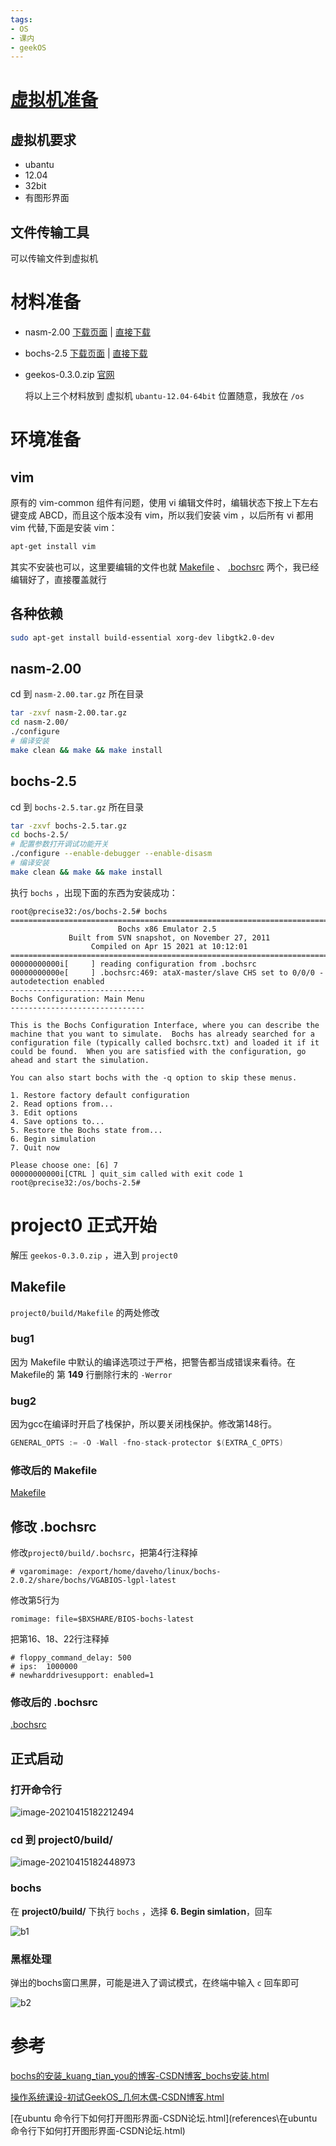```yaml
---
tags:
- OS
- 课内
- geekOS
---
```


# [虚拟机准备](虚拟机准备.md) 

## 虚拟机要求

- ubantu 
- 12.04
- 32bit
- 有图形界面

## 文件传输工具

可以传输文件到虚拟机

# 材料准备

- nasm-2.00  [下载页面](https://www.nasm.us/pub/nasm/releasebuilds/2.00/) | [直接下载](https://www.nasm.us/pub/nasm/releasebuilds/2.00/nasm-2.00.tar.gz) 

- bochs-2.5 [下载页面](https://bochs.sourceforge.io/) | [直接下载](https://sourceforge.net/projects/bochs/files/bochs/2.5/bochs-2.5.tar.gz/download) 

- geekos-0.3.0.zip [官网]( http://geekos.sourceforge.net/) 

  将以上三个材料放到 虚拟机 `ubantu-12.04-64bit` 位置随意，我放在 `/os`

# 环境准备

## vim

原有的 vim-common 组件有问题，使用 vi 编辑文件时，编辑状态下按上下左右键变成 ABCD，而且这个版本没有 vim，所以我们安装 vim ，以后所有 vi 都用 vim 代替,下面是安装 vim：

```sh
apt-get install vim
```

其实不安装也可以，这里要编辑的文件也就 [Makefile](data\Makefile) 、 [.bochsrc](data\.bochsrc) 两个，我已经编辑好了，直接覆盖就行

## 各种依赖

```sh
sudo apt-get install build-essential xorg-dev libgtk2.0-dev
```

## nasm-2.00

cd 到 `nasm-2.00.tar.gz` 所在目录

```sh
tar -zxvf nasm-2.00.tar.gz
cd nasm-2.00/
./configure
# 编译安装
make clean && make && make install
```

## bochs-2.5

cd 到 `bochs-2.5.tar.gz` 所在目录

```sh
tar -zxvf bochs-2.5.tar.gz
cd bochs-2.5/
# 配置参数打开调试功能开关
./configure --enable-debugger --enable-disasm
# 编译安装
make clean && make && make install
```

执行 `bochs` ，出现下面的东西为安装成功：

```
root@precise32:/os/bochs-2.5# bochs
========================================================================
                        Bochs x86 Emulator 2.5
             Built from SVN snapshot, on November 27, 2011
                  Compiled on Apr 15 2021 at 10:12:01
========================================================================
00000000000i[     ] reading configuration from .bochsrc
00000000000e[     ] .bochsrc:469: ataX-master/slave CHS set to 0/0/0 - autodetection enabled
------------------------------
Bochs Configuration: Main Menu
------------------------------

This is the Bochs Configuration Interface, where you can describe the
machine that you want to simulate.  Bochs has already searched for a
configuration file (typically called bochsrc.txt) and loaded it if it
could be found.  When you are satisfied with the configuration, go
ahead and start the simulation.

You can also start bochs with the -q option to skip these menus.

1. Restore factory default configuration
2. Read options from...
3. Edit options
4. Save options to...
5. Restore the Bochs state from...
6. Begin simulation
7. Quit now

Please choose one: [6] 7
00000000000i[CTRL ] quit_sim called with exit code 1
root@precise32:/os/bochs-2.5# 

```

# project0 正式开始

解压 `geekos-0.3.0.zip` ，进入到 `project0`

## Makefile

`project0/build/Makefile` 的两处修改

### bug1

因为 Makefile 中默认的编译选项过于严格，把警告都当成错误来看待。在 Makefile的 第 **149** 行删除行末的 `-Werror `

### bug2

因为gcc在编译时开启了栈保护，所以要关闭栈保护。修改第148行。

```c
GENERAL_OPTS := -O -Wall -fno-stack-protector $(EXTRA_C_OPTS)
```

### 修改后的 Makefile 

 [Makefile](data\Makefile) 

## 修改 .bochsrc

修改`project0/build/.bochsrc`，把第4行注释掉

```
# vgaromimage: /export/home/daveho/linux/bochs-2.0.2/share/bochs/VGABIOS-lgpl-latest
```

修改第5行为

```
romimage: file=$BXSHARE/BIOS-bochs-latest
```

把第16、18、22行注释掉

```
# floppy_command_delay: 500 
# ips:  1000000 
# newharddrivesupport: enabled=1
```

### 修改后的 .bochsrc

 [.bochsrc](data\.bochsrc) 

## 正式启动

### 打开命令行

![image-20210415182212494](image/image-20210415182212494.png)

### cd 到 project0/build/

![image-20210415182448973](image/image-20210415182448973.png)

### bochs

在 **project0/build/** 下执行 `bochs` ，选择 **6. Begin simlation**，回车

![b1](image/b1.gif)

### 黑框处理

弹出的bochs窗口黑屏，可能是进入了调试模式，在终端中输入 `c`  回车即可

![b2](image/b2.gif)





# 参考

 [bochs的安装_kuang_tian_you的博客-CSDN博客_bochs安装.html](references\bochs的安装_kuang_tian_you的博客-CSDN博客_bochs安装.html) 

 [操作系统课设-初试GeekOS_几何木偶-CSDN博客.html](references\操作系统课设-初试GeekOS_几何木偶-CSDN博客.html) 

 [在ubuntu 命令行下如何打开图形界面-CSDN论坛.html](references\在ubuntu 命令行下如何打开图形界面-CSDN论坛.html) 



























